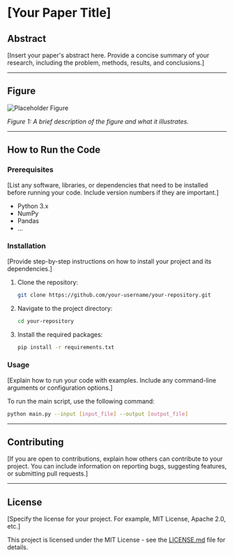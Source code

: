 # [Your Paper Title]

## Abstract

[Insert your paper's abstract here. Provide a concise summary of your research, including the problem, methods, results, and conclusions.]

---

## Figure

![Placeholder Figure](https://via.placeholder.com/600x400.png?text=Your+Figure+Here)

*Figure 1: A brief description of the figure and what it illustrates.*

---

## How to Run the Code

### Prerequisites

[List any software, libraries, or dependencies that need to be installed before running your code. Include version numbers if they are important.]

- Python 3.x
- NumPy
- Pandas
- ...

### Installation

[Provide step-by-step instructions on how to install your project and its dependencies.]

1.  Clone the repository:
    ```bash
    git clone https://github.com/your-username/your-repository.git
    ```
2.  Navigate to the project directory:
    ```bash
    cd your-repository
    ```
3.  Install the required packages:
    ```bash
    pip install -r requirements.txt
    ```

### Usage

[Explain how to run your code with examples. Include any command-line arguments or configuration options.]

To run the main script, use the following command:

```bash
python main.py --input [input_file] --output [output_file]
```

---

## Contributing

[If you are open to contributions, explain how others can contribute to your project. You can include information on reporting bugs, suggesting features, or submitting pull requests.]

---

## License

[Specify the license for your project. For example, MIT License, Apache 2.0, etc.]

This project is licensed under the MIT License - see the [LICENSE.md](LICENSE.md) file for details.
